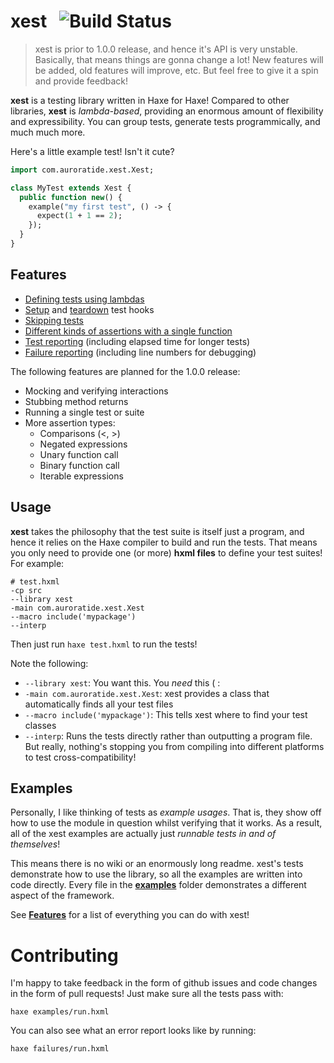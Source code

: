 # xest &nbsp; ![Build Status](https://travis-ci.org/Auroratide/xest.svg?branch=master)

> xest is prior to 1.0.0 release, and hence it's API is very unstable. Basically, that means things are gonna change a lot! New features will be added, old features will improve, etc. But feel free to give it a spin and provide feedback!

**xest** is a testing library written in Haxe for Haxe! Compared to other libraries, **xest** is _lambda-based_, providing an enormous amount of flexibility and expressibility. You can group tests, generate tests programmically, and much much more.

Here's a little example test! Isn't it cute?

```haxe
import com.auroratide.xest.Xest;

class MyTest extends Xest {
  public function new() {
    example("my first test", () -> {
      expect(1 + 1 == 2);
    });
  }
}
```

## Features

* [Defining tests using lambdas](examples/running/RunningTests.hx)
* [Setup](examples/running/hooks/BeforeEach.hx) and [teardown](examples/running/hooks/AfterEach.hx) test hooks
* [Skipping tests](examples/running/RunningTests.hx)
* [Different kinds of assertions with a single function](examples/expectations/Expectations.hx)
* [Test reporting](examples/reporting/Reporting.hx) (including elapsed time for longer tests)
* [Failure reporting](examples/reporting/Reporting.hx) (including line numbers for debugging)

The following features are planned for the 1.0.0 release:

* Mocking and verifying interactions
* Stubbing method returns
* Running a single test or suite
* More assertion types:
  * Comparisons (<, >)
  * Negated expressions
  * Unary function call
  * Binary function call
  * Iterable expressions

## Usage

**xest** takes the philosophy that the test suite is itself just a program, and hence it relies on the Haxe compiler to build and run the tests. That means you only need to provide one (or more) **hxml files** to define your test suites! For example:

```
# test.hxml
-cp src
--library xest
-main com.auroratide.xest.Xest
--macro include('mypackage')
--interp
```

Then just run `haxe test.hxml` to run the tests!

Note the following:

* `--library xest`: You want this. You _need_ this ( :
* `-main com.auroratide.xest.Xest`: xest provides a class that automatically finds all your test files
* `--macro include('mypackage')`: This tells xest where to find your test classes
* `--interp`: Runs the tests directly rather than outputting a program file. But really, nothing's stopping you from compiling into different platforms to test cross-compatibility!

## Examples

Personally, I like thinking of tests as _example usages_. That is, they show off how to use the module in question whilst verifying that it works. As a result, all of the xest examples are actually just _runnable tests in and of themselves_!

This means there is no wiki or an enormously long readme. xest's tests demonstrate how to use the library, so all the examples are written into code directly. Every file in the **[examples](examples)** folder demonstrates a different aspect of the framework.

See **[Features](#features)** for a list of everything you can do with xest!

# Contributing

I'm happy to take feedback in the form of github issues and code changes in the form of pull requests! Just make sure all the tests pass with:

```
haxe examples/run.hxml
```

You can also see what an error report looks like by running:

```
haxe failures/run.hxml
```
